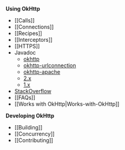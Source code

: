 **Using OkHttp**

 * [[Calls]]
 * [[Connections]]
 * [[Recipes]]
 * [[Interceptors]]
 * [[HTTPS]]
 * Javadoc
   * [okhttp](http://square.github.io/okhttp/3.x/okhttp/)
   * [okhttp-urlconnection](http://square.github.io/okhttp/3.x/okhttp-urlconnection/)
   * [okhttp-apache](http://square.github.io/okhttp/3.x/okhttp-apache/)
   * [2.x](http://square.github.io/okhttp/2.x/okhttp/)
   * [1.x](http://square.github.io/okhttp/3.x/okhttp/)
 * [StackOverflow](http://stackoverflow.com/questions/tagged/okhttp?sort=active)
 * [[FAQs]]
 * [[Works with OkHttp|Works-with-OkHttp]]

**Developing OkHttp**

 * [[Building]]
 * [[Concurrency]]
 * [[Contributing]]
